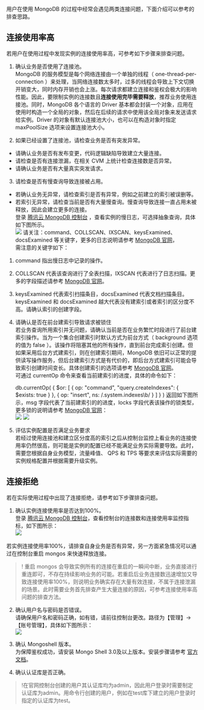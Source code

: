 用户在使用 MongoDB 的过程中经常会遇见两类连接问题，下面介绍可以参考的排查思路。
## 连接使用率高 ##
若用户在使用过程中发现实例的连接使用率高，可参考如下步骤来排查问题。<br>
1. 确认业务是否使用了连接池。<br>
MongoDB 的服务模型是每个网络连接由一个单独的线程（ one-thread-per-connection ）来处理，当网络连接数太多时，过多的线程会导致上下文切换开销变大，同时内存开销也会上涨。每次请求都建立连接和鉴权会极大的影响性能。因此，要限制实例的连接数且**连接使用完毕需要释放**，推荐业务使用连接池。同时，MongoDB 各个语言的 Driver 基本都会封装一个对象，应用在使用时构造一个全局的对象，然后在后续的请求中使用该全局对象来发送请求给实例。Driver 的对象有默认连接池大小，也可以在构造对象时指定 maxPoolSize 选项来设置连接池大小。<br>

2. 如果已经设置了连接池，请检查业务是否有突发异常。
 - 请确认业务是否有发布变更，代码逻辑缺陷导致建立大量连接。<br>
 - 请检查是否有连接泄漏，在相关 CVM 上统计检查连接数是否异常。<br>
 - 请确认业务是否有大量真实突发请求。<br>

3. 请检查是否有慢查询导致连接被占用。<br>
 - 若确认业务无异常，请检查索引是否有异常，例如之前建立的索引被误删等。<br> 
 -  若索引无异常，请检查当前是否有大量慢查询。慢查询导致连接一直占用未被释放，因此会建立更多的连接。<br>
登录 [腾讯云 MongoDB 控制台](https://console.cloud.tencent.com/mongodb) ，查看实例的慢日志，可选择抽象查询，具体如下图所示。<br>
![](https://main.qcloudimg.com/raw/19a7b1568cf38f6b493cb5088cfdff93.png)
请关注：command、COLLSCAN、IXSCAN、keysExamined、docsExamined 等关键字，更多的日志说明请参考 [MongoDB 官网](https://docs.mongodb.com/manual/reference/log-messages/index.html)， <br>
   需注意的关键字如下：<br>
 1. command 指出慢日志中记录的操作。<br>
 2. COLLSCAN 代表该查询进行了全表扫描，IXSCAN 代表进行了日志扫描。更多的字段描述请参考 [MongoDB 官网](https://docs.mongodb.com/manual/reference/explain-results/index.html)。<br>
 3. keysExamined 代表索引扫描条目，docsExamined 代表文档扫描条目。keysExamined 和 docsExamined 越大代表没有建索引或者索引的区分度不高。请确认索引的创建字段。<br>
4. 请确认是否在前台建索引导致请求被锁住<br>
若业务查询所用索引并无问题，请确认当前是否在业务繁忙时段进行了前台建索引操作。当为一个集合创建索引时默认方式为前台方式（ background 选项的值为 false ）。该操作将阻塞其他的所有操作，直到前台完成索引创建。但如果采用后台方式建索引，则在创建索引期间，MongoDB 依旧可以正常的提供读写操作服务，但后台建索引方式是有代价的，即后台方式建索引可能会导致索引创建时间变长。具体创建索引的选项请参考 [MongoDB 官网](https://docs.mongodb.com/manual/reference/method/db.collection.createIndex/)。<br>
可通过 currentOp 命令来查看当前建索引的进度，具体的命令如下：

    db.currentOp(
        {
          $or: [
            { op: "command", "query.createIndexes": { $exists: true } },
            { op: "insert", ns: /\.system\.indexes\b/ }
          ]
        }
        )
返回如下图所示，msg 字段代表了当前建索引的的进度，locks 字段代表该操作的锁类型，更多锁的说明请参考 [MongoDB 官网](https://docs.mongodb.com/v3.2/reference/database-profiler/)：<br>
![](https://main.qcloudimg.com/raw/355b6c06539ad6a5e3980b90bd200bf0.png)
![](https://main.qcloudimg.com/raw/155583329a2eb2a99575a2b5ce0b8647.png)<br>
5. 评估实例配置是否满足业务要求<br>
若经过使用连接池和建立区分度高的索引之后从控制台监控上看业务的连接使用率仍然很高，则可能是实例的配置已经不能满足业务实际需要导致。此时，需要您根据自身业务模型，流量峰值、 QPS 和 TPS 等要求来评估实际需要的实例规格配置并根据需要升级实例。

## 连接拒绝 ##
若在实际使用过程中出现了连接拒绝，请参考如下步骤排查问题。<br>
1. 确认实例连接使用率是否达到100%。<br>
登录 [腾讯云 MongoDB 控制台](https://console.cloud.tencent.com/mongodb)，查看控制台的连接数和连接使用率监控指标，如下图所示：<br>
![](https://main.qcloudimg.com/raw/b1a5ef8d203696142bd17c2427668bab.png)

 若实例连接使用率100%，请排查自身业务是否有异常，另一方面紧急情况可以通过在控制台重启 mongos 来快速释放连接。
>! 重启 mongos 会导致实例所有的连接在重启的一瞬间中断，业务直接进行重连即可，不存在持续影响业务的可能。若重启后业务连接数迅速增加又导致连接使用率100%，则说明业务确实存在大量有效连接，不属于连接泄漏的场景。此时需要业务首先排查产生大量连接的原因，可参考连接使用率高问题的排查方法。

2. 确认用户名与密码是否错误。<br>
请确保用户名和密码正确，如有错，请前往控制台更改。路径为【管理】->【账号管理】，具体如下图所示：<br>
![](https://main.qcloudimg.com/raw/1b505172b773dd5ebeb5f129eb1c790c.png)

3. 确认 Mongoshell 版本。<br>
为保障鉴权成功，请安装 Mongo Shell 3.0及以上版本。安装步骤请参考 [官方文档](https://docs.mongodb.com/v3.2/installation/)。<br>
4. 确认认证库是否正确。<br>
>!在官网控制台创建的用户其认证库均为admin，因此用户登录时需要制定认证库为admin。用命令行创建的用户，例如在test库下建立的用户登录时指定的认证库为test。

